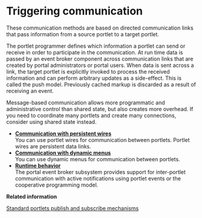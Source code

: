 # Triggering communication

These communication methods are based on directed communication links that pass information from a source portlet to a target portlet.

The portlet programmer defines which information a portlet can send or receive in order to participate in the communication. At run time data is passed by an event broker component across communication links that are created by portal administrators or portal users. When data is sent across a link, the target portlet is explicitly invoked to process the received information and can perform arbitrary updates as a side-effect. This is called the push model. Previously cached markup is discarded as a result of receiving an event.

Message-based communication allows more programmatic and administrative control than shared state, but also creates more overhead. If you need to coordinate many portlets and create many connections, consider using shared state instead.

-   **[Communication with persistent wires](../dev-portlet/pltcom_pubsub_perstwire.md)**  
You can use portlet wires for communication between portlets. Portlet wires are persistent data links.
-   **[Communication with dynamic menus](../dev-portlet/pltcom_pubsub_dyn_menu.md)**  
You can use dynamic menus for communication between portlets.
-   **[Runtime behavior](../dev-portlet/pltcom_event_brkr.md)**  
The portal event broker subsystem provides support for inter-portlet communication with active notifications using portlet events or the cooperative programming model.


**Related information**  


[Standard portlets publish and subscribe mechanisms](../dev-portlet/pltcom_pubsub_model.md)

